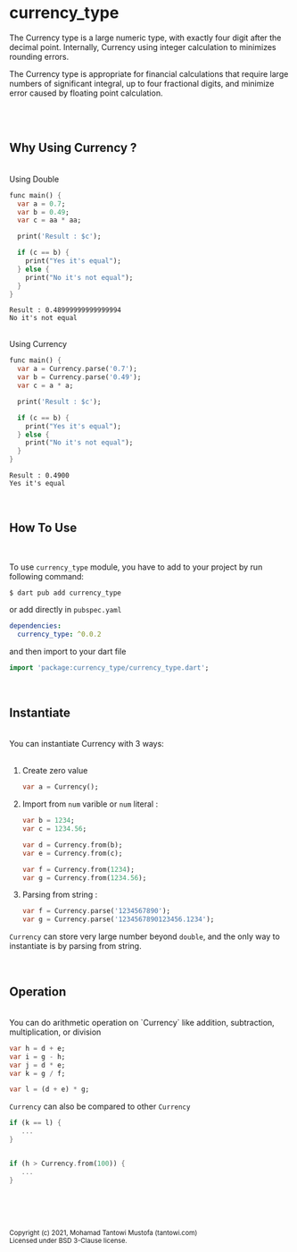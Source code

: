 # currency_type

The Currency type is a large numeric type, with exactly four digit after the decimal point. 
Internally, Currency using integer calculation to minimizes rounding errors.

The Currency type is appropriate for financial calculations that require large numbers of significant integral, up to four fractional digits, 
and minimize error caused by floating point calculation.

<br><br>


## Why Using Currency ?

<br>
Using Double

```dart
func main() {
  var a = 0.7;
  var b = 0.49;
  var c = aa * aa;

  print('Result : $c');

  if (c == b) {
    print("Yes it's equal");
  } else {
    print("No it's not equal");
  }
}
```

```
Result : 0.48999999999999994
No it's not equal
```


<br>
Using Currency

```dart
func main() {
  var a = Currency.parse('0.7');
  var b = Currency.parse('0.49');
  var c = a * a;

  print('Result : $c');

  if (c == b) {
    print("Yes it's equal");
  } else {
    print("No it's not equal");
  }
}
```


```
Result : 0.4900
Yes it's equal
```

<br>

## How To Use
<br>

To use `currency_type` module, you have to add to your project by run following command: 

```shell
$ dart pub add currency_type 
```

or add directly in `pubspec.yaml`

```yaml
dependencies: 
  currency_type: ^0.0.2
```

and then import to your dart file

```dart
import 'package:currency_type/currency_type.dart';
```
<br>

## Instantiate

<br>
You can instantiate Currency with 3 ways: <br><br>


   1. Create zero value

      ```dart
      var a = Currency();
      ```

   2. Import from `num` varible or `num` literal :

      ```dart
      var b = 1234;
      var c = 1234.56;

      var d = Currency.from(b);
      var e = Currency.from(c);

      var f = Currency.from(1234);
      var g = Currency.from(1234.56);
      ```

   2. Parsing from string :

      ```dart
      var f = Currency.parse('1234567890');
      var g = Currency.parse('1234567890123456.1234');
      ```

      
   `Currency` can store very large number beyond `double`, and the only way to instantiate is by parsing from string.

<br>

   ## Operation

<br>
   You can do arithmetic operation on `Currency` like addition, subtraction, multiplication, or division

   ```dart
   var h = d + e; 
   var i = g - h;
   var j = d * e; 
   var k = g / f; 

   var l = (d + e) * g;
   ```

   `Currency` can also be compared to other `Currency`

   ```dart
   if (k == l) {
      ...
   }
   

   if (h > Currency.from(100)) {
      ...
   }
   ```


<br><br><br>



<small>
Copyright (c) 2021, Mohamad Tantowi Mustofa (tantowi.com)<br>
Licensed under BSD 3-Clause license.
</small>
